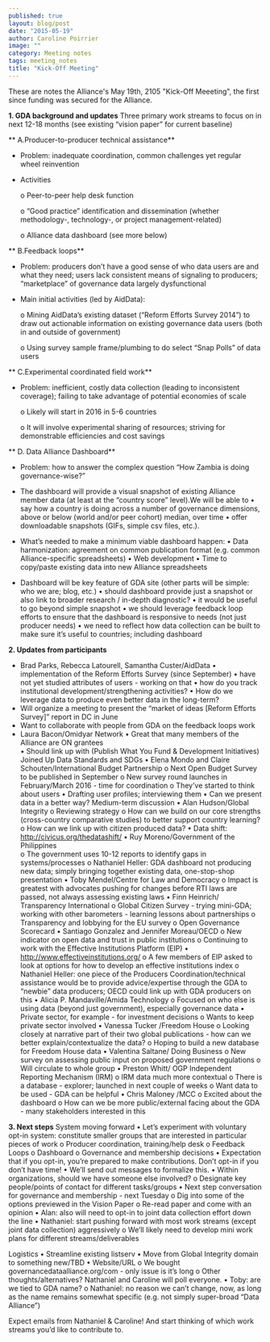 ```yaml
---
published: true
layout: blog/post
date: "2015-05-19"
author: Caroline Poirrier
image: ""
category: Meeting notes
tags: meeting_notes
title: "Kick-Off Meeting"
---
```


These are notes the Alliance's May 19th, 2105 "Kick-Off Meeeting", the first since funding was secured for the Alliance. 


**1. GDA background and updates**
Three primary work streams to focus on in next 12-18 months (see existing “vision paper” for current baseline)

**   A.Producer-to-producer technical assistance**

- Problem: inadequate coordination, common challenges yet regular wheel reinvention

- Activities

  o Peer-to-peer help desk function
  
  o “Good practice” identification and dissemination (whether methodology-, technology-, or project management-related) 
  
  o Alliance data dashboard (see more below)

**   B.Feedback loops**

- Problem: producers don’t have a good sense of who data users are and what they need; users lack consistent means of signaling to producers; “marketplace” of governance data largely dysfunctional

- Main initial activities (led by AidData):

  o Mining AidData’s existing dataset (“Reform Efforts Survey 2014”) to draw out actionable information on existing governance data users (both in and outside of government)

  o Using survey sample frame/plumbing to do select “Snap Polls” of data users 

**   C.Experimental coordinated field work**

- Problem: inefficient, costly data collection (leading to inconsistent coverage); failing to take advantage of potential economies of scale
  
  o Likely will start in 2016 in 5-6 countries
  
  o It will involve experimental sharing of resources; striving for demonstrable efficiencies and cost savings

**   D. Data Alliance Dashboard**

- Problem: how to answer the complex question “How Zambia is doing governance-wise?” 

- The dashboard will provide a visual snapshot of existing Alliance member data (at least at the “country score” level).We will be able to 
  • say how a country is doing across a number of governance dimensions, above or below (world and/or peer 		cohort) median, over time 
  • offer downloadable snapshots (GIFs, simple csv files, etc.). 
- What’s needed to make a minimum viable dashboard happen:
  • Data harmonization: agreement on common publication format (e.g. common Alliance-specific spreadsheets)
  • Web development
  • Time to copy/paste existing data into new Alliance spreadsheets
- Dashboard will be key feature of GDA site (other parts will be simple: who we are; blog, etc.)
  • should dashboard provide just a snapshot or also link to broader research / in-depth diagnostic?
  • it would be useful to go beyond simple snapshot
  • we  should leverage feedback loop efforts to ensure that the dashboard is responsive to needs  (not just producer needs) 
  • we need to reflect how data collection can be built to make sure it’s useful to countries; including dashboard


**2. Updates from participants**
- Brad Parks, Rebecca Latourell, Samantha Custer/AidData 
  • implementation of the Reform Efforts Survey (since September)
  • have not yet studied attributes of users - working on that
  • how do you track institutional development/strengthening activities?
  • How do we leverage data to produce even better data in the long-term?
- Will organize a meeting to present the “market of ideas [Reform Efforts Survey]” report in DC in June
- Want to collaborate with people from GDA on the feedback loops work
- Laura Bacon/Omidyar Network
  • Great that many members of the Alliance are ON grantees  
  • Should link up with (Publish What You Fund & Development Initiatives) Joined Up Data Standards and SDGs
•	Elena Mondo and Claire Schouten/International Budget Partnership
o	Next Open Budget Survey to be published in September
o	New survey round launches in February/March 2016 - time for coordination 
o	They’ve started to think about users
•	Drafting user profiles; interviewing them
•	Can we present data in a better way? Medium-term discussion
•	Alan Hudson/Global Integrity 
o	Reviewing strategy
o	How can we build on our core strengths (cross-country comparative studies) to better support country learning?
o	How can we link up with citizen produced data? 
•	Data shift: http://civicus.org/thedatashift/ 
•	Ruy Moreno/Government of the Philippines  
o	The government uses 10-12 reports to identify gaps in systems/processes
o	Nathaniel Heller: GDA dashboard not producing new data; simply bringing together existing data, one-stop-shop presentation
•	Toby Mendel/Centre for Law and Democracy
o	Impact is greatest with advocates pushing for changes before RTI laws are passed, not always assessing existing laws
•	Finn Heinrich/ Transparency International
o	Global Citizen Survey - trying mini-GDA; working with other barometers - learning lessons about partnerships
o	Transparency and lobbying for the EU survey
o	Open Governance Scorecard
•	Santiago Gonzalez and Jennifer Moreau/OECD
o	New indicator on open data and trust in public institutions
o	Continuing to work with the Effective Institutions Platform (EIP)
•	http://www.effectiveinstitutions.org/ 
o	A few members of EIP asked to look at options for how to develop an effective institutions index 
o	Nathaniel Heller: one piece of the Producers Coordination/technical assistance would be to provide advice/expertise through the GDA to “newbie” data producers; OECD could link up with GDA producers on this
•	Alicia P. Mandaville/Amida Technology
o	Focused on who else is using data (beyond just government), especially governance data 
•	Private sector, for example - for investment decisions
o	Wants to keep private sector involved 
•	Vanessa Tucker /Freedom House
o	Looking closely at narrative part of their two global publications - how can we better explain/contextualize the data?
o	Hoping to build a new database for Freedom House data
•	Valentina Saltane/ Doing Business
o	New survey on assessing public input on proposed government regulations
o	Will circulate to whole group
•	Preston Whitt/ OGP Independent Reporting Mechanism (IRM)
o	IRM data much more contextual
o	There is a database - explorer; launched in next couple of weeks
o	Want data to be used - GDA can be helpful 
•	Chris Maloney /MCC
o	Excited about the dashboard 
o	How can we be more public/external facing about the GDA - many stakeholders interested in this


**3. Next steps**
System moving forward
•	Let’s experiment with voluntary opt-in system: constitute smaller groups that are interested in particular pieces of work
o	Producer coordination, training/help desk
o	Feedback Loops
o	Dashboard
o	Governance and membership decisions 
•	Expectation that if you opt-in, you’re prepared to make contributions. Don’t opt-in if you don’t have time!
•	We’ll send out messages to formalize this. 
•	Within organizations, should we have someone else involved?
o	Designate key people/points of contact for different tasks/groups
•	Next step conversation for governance and membership - next Tuesday 
o	Dig into some of the options previewed in the Vision Paper
o	Re-read paper and come with an opinion
•	Alan: also will need to opt-in to joint data collection effort down the line
•	Nathaniel: start pushing forward with most work streams (except joint data collection) aggressively 
o	We’ll likely need to develop mini work plans for different streams/deliverables

Logistics
•	Streamline existing listserv
•	Move from Global Integrity domain to something new/TBD 
•	Website/URL 
o	We bought governancedataalliance.org/com - only issue is it’s long
o	Other thoughts/alternatives? Nathaniel and Caroline will poll everyone.
•	Toby: are we tied to GDA name?
o	Nathaniel: no reason we can’t change, now, as long as the name remains somewhat specific (e.g. not simply super-broad “Data Alliance”)

Expect emails from Nathaniel & Caroline! And start thinking of which work streams you’d like to contribute to.

